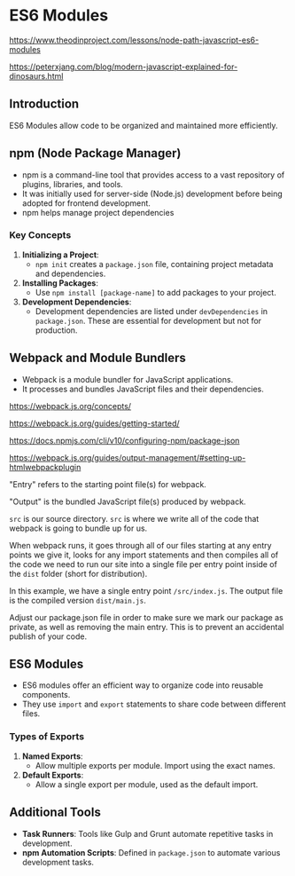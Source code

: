 # ES6 Modules
<https://www.theodinproject.com/lessons/node-path-javascript-es6-modules>

<https://peterxjang.com/blog/modern-javascript-explained-for-dinosaurs.html>

## Introduction

ES6 Modules allow code to be organized and maintained more efficiently.

## npm (Node Package Manager)

- npm is a command-line tool that provides access to a vast repository of plugins, libraries, and tools.
- It was initially used for server-side (Node.js) development before being adopted for frontend development.
- npm helps manage project dependencies

### Key Concepts

1. **Initializing a Project**:
   - `npm init` creates a `package.json` file, containing project metadata and dependencies.
2. **Installing Packages**:
   - Use `npm install [package-name]` to add packages to your project.
3. **Development Dependencies**:
   - Development dependencies are listed under `devDependencies` in `package.json`. These are essential for development but not for production.

## Webpack and Module Bundlers

- Webpack is a module bundler for JavaScript applications.
- It processes and bundles JavaScript files and their dependencies.

<https://webpack.js.org/concepts/>

<https://webpack.js.org/guides/getting-started/>

<https://docs.npmjs.com/cli/v10/configuring-npm/package-json>

<https://webpack.js.org/guides/output-management/#setting-up-htmlwebpackplugin>

"Entry" refers to the starting point file(s) for webpack.

"Output" is the bundled JavaScript file(s) produced by webpack.

`src` is our source directory. `src` is where we write all of the code that webpack is going to bundle up for us.

When webpack runs, it goes through all of our files starting at any entry points we give it, looks for any import statements and then compiles all of the code we need to run our site into a single file per entry point inside of the `dist` folder (short for distribution).

In this example, we have a single entry point `/src/index.js`. The output file is the compiled version `dist/main.js`.

Adjust our package.json file in order to make sure we mark our package as private, as well as removing the main entry. This is to prevent an accidental publish of your code.


## ES6 Modules

- ES6 modules offer an efficient way to organize code into reusable components.
- They use `import` and `export` statements to share code between different files.

### Types of Exports

1. **Named Exports**:
   - Allow multiple exports per module. Import using the exact names.
2. **Default Exports**:
   - Allow a single export per module, used as the default import.

## Additional Tools

- **Task Runners**: Tools like Gulp and Grunt automate repetitive tasks in development.
- **npm Automation Scripts**: Defined in `package.json` to automate various development tasks.

